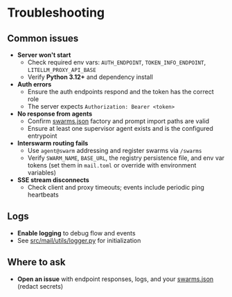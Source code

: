 # Troubleshooting

## Common issues
- **Server won't start**
  - Check required env vars: `AUTH_ENDPOINT`, `TOKEN_INFO_ENDPOINT`, `LITELLM_PROXY_API_BASE`
  - Verify **Python 3.12+** and dependency install
- **Auth errors**
  - Ensure the auth endpoints respond and the token has the correct role
  - The server expects `Authorization: Bearer <token>`
- **No response from agents**
  - Confirm [swarms.json](/swarms.json) factory and prompt import paths are valid
  - Ensure at least one supervisor agent exists and is the configured entrypoint
- **Interswarm routing fails**
  - Use `agent@swarm` addressing and register swarms via `/swarms`
  - Verify `SWARM_NAME`, `BASE_URL`, the registry persistence file, and env var tokens (set them in `mail.toml` or override with environment variables)
- **SSE stream disconnects**
  - Check client and proxy timeouts; events include periodic ping heartbeats

## Logs
- **Enable logging** to debug flow and events
- See [src/mail/utils/logger.py](/src/mail/utils/logger.py) for initialization

## Where to ask
- **Open an issue** with endpoint responses, logs, and your [swarms.json](/swarms.json) (redact secrets)
